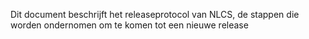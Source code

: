 Dit document beschrijft het releaseprotocol van NLCS, de stappen die worden ondernomen om te komen tot een nieuwe release